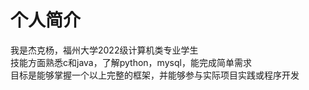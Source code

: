 个人简介
=======
我是杰克杨，福州大学2022级计算机类专业学生  
技能方面熟悉c和java，了解python，mysql，能完成简单需求  
目标是能够掌握一个以上完整的框架，并能够参与实际项目实践或程序开发  
